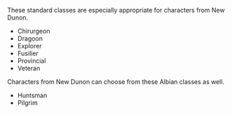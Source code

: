 These standard classes are especially appropriate for characters from New Dunon.

  - Chirurgeon
  - Dragoon
  - Explorer
  - Fusilier
  - Provincial
  - Veteran

Characters from New Dunon can choose from these Albian classes as well.

  - Huntsman
  - Pilgrim

